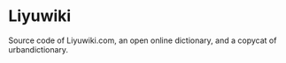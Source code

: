 Liyuwiki
========

Source code of Liyuwiki.com,  an open online dictionary, and a copycat of urbandictionary.
